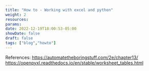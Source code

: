 ```yaml
---
title: "How to - Working with excel and python"
weight: 2
resources:
params:
date: 2022-12-19T18:00:53-05:00
showDate: false
draft: false
tags: ["blog","howto"]
---
```


References:
https://automatetheboringstuff.com/2e/chapter13/
https://openpyxl.readthedocs.io/en/stable/worksheet_tables.html
